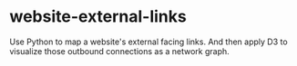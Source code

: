 # website-external-links
Use Python to map a website's external facing links. And then apply D3 to visualize those outbound connections as a network graph.
